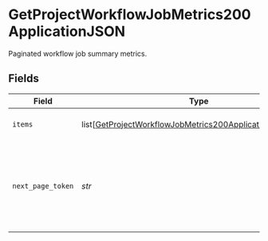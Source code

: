 # GetProjectWorkflowJobMetrics200ApplicationJSON

Paginated workflow job summary metrics.


## Fields

| Field                                                                                                                                       | Type                                                                                                                                        | Required                                                                                                                                    | Description                                                                                                                                 |
| ------------------------------------------------------------------------------------------------------------------------------------------- | ------------------------------------------------------------------------------------------------------------------------------------------- | ------------------------------------------------------------------------------------------------------------------------------------------- | ------------------------------------------------------------------------------------------------------------------------------------------- |
| `items`                                                                                                                                     | list[[GetProjectWorkflowJobMetrics200ApplicationJSONItems](../../models/operations/getprojectworkflowjobmetrics200applicationjsonitems.md)] | :heavy_check_mark:                                                                                                                          | Job summary metrics.                                                                                                                        |
| `next_page_token`                                                                                                                           | *str*                                                                                                                                       | :heavy_check_mark:                                                                                                                          | A token to pass as a `page-token` query parameter to return the next page of results.                                                       |